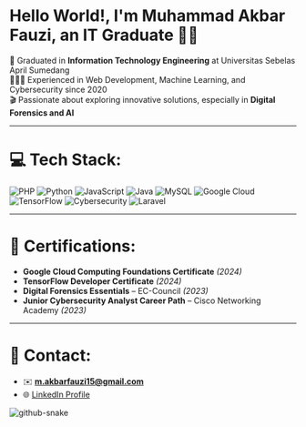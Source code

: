 # Hello World!, I'm Muhammad Akbar Fauzi, an IT Graduate 👋🏼

🛜 Graduated in **Information Technology Engineering** at Universitas Sebelas April Sumedang<br>👨🏼‍💻 Experienced in Web Development, Machine Learning, and Cybersecurity since 2020<br>🎬 Passionate about exploring innovative solutions, especially in **Digital Forensics and AI**

---

# 💻 Tech Stack:
![PHP](https://img.shields.io/badge/php-%23777BB4.svg?style=for-the-badge&logo=php&logoColor=white) 
![Python](https://img.shields.io/badge/python-%233776AB.svg?style=for-the-badge&logo=python&logoColor=white) 
![JavaScript](https://img.shields.io/badge/javascript-%23F7DF1E.svg?style=for-the-badge&logo=javascript&logoColor=black) 
![Java](https://img.shields.io/badge/java-%23ED8B00.svg?style=for-the-badge&logo=openjdk&logoColor=white) 
![MySQL](https://img.shields.io/badge/mysql-%234479A1.svg?style=for-the-badge&logo=mysql&logoColor=white) 
![Google Cloud](https://img.shields.io/badge/google-cloud-%234285F4.svg?style=for-the-badge&logo=google-cloud&logoColor=white) 
![TensorFlow](https://img.shields.io/badge/tensorflow-%23FF6F00.svg?style=for-the-badge&logo=tensorflow&logoColor=white) 
![Cybersecurity](https://img.shields.io/badge/cybersecurity-%230072C6.svg?style=for-the-badge&logo=cybersecurity&logoColor=white) 
![Laravel](https://img.shields.io/badge/laravel-%23FF2D20.svg?style=for-the-badge&logo=laravel&logoColor=white)

---

# 📜 Certifications:
- **Google Cloud Computing Foundations Certificate** *(2024)*  
- **TensorFlow Developer Certificate** *(2024)*  
- **Digital Forensics Essentials** – EC-Council *(2023)*  
- **Junior Cybersecurity Analyst Career Path** – Cisco Networking Academy *(2023)*  

---

# 📧 Contact:
- ✉️ **m.akbarfauzi15@gmail.com**  
- 🌐 [LinkedIn Profile](http://www.linkedin.com/in/muhammad-akbar-fauzi)

<picture>
  <source media="(prefers-color-scheme: dark)" srcset="https://raw.githubusercontent.com/tobiasmeyhoefer/tobiasmeyhoefer/output/github-snake-dark.svg" />
  <source media="(prefers-color-scheme: light)" srcset="https://raw.githubusercontent.com/tobiasmeyhoefer/tobiasmeyhoefer/output/github-snake.svg" />
  <img alt="github-snake" src="https://raw.githubusercontent.com/tobiasmeyhoefer/tobiasmeyhoefer/output/github-snake.svg" />
</picture>


